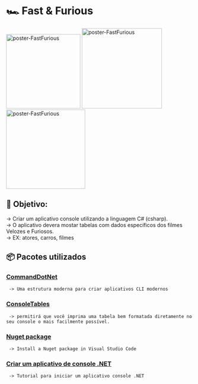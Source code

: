 # 🏎 Fast & Furious

<div display="flex">
<img src="https://br.web.img3.acsta.net/pictures/21/04/14/18/16/2171528.jpg" alt="poster-FastFurious" width="200px">
<img src="https://mir-s3-cdn-cf.behance.net/project_modules/max_1200/201ca9102180965.5f3100096a80b.jpg" alt="poster-FastFurious" width="216px">
<img src="https://www.themoviedb.org/t/p/original/n31VRDodbaZxkrZmmzyYSFNVpW5.jpg" alt="poster-FastFurious" width="213px">
</div>

## 🎯 Objetivo:
-> Criar um aplicativo console utilizando a linguagem C# (csharp). <br>
-> O aplicativo devera mostar tabelas com dados específicos dos filmes Velozes e Furiosos. <br>
-> EX: atores, carros, filmes

## 📦 Pacotes utilizados
### <a href="https://github.com/bilal-fazlani/CommandDotNet">CommandDotNet</a>
     -> Uma estrutura moderna para criar aplicativos CLI modernos
### <a href="https://github.com/khalidabuhakmeh/ConsoleTables">ConsoleTables</a>
     -> permitirá que você imprima uma tabela bem formatada diretamente no seu console o mais facilmente possível.
### <a href="https://stackoverflow.com/questions/40675162/install-a-nuget-package-in-visual-studio-code">Nuget package</a>
     -> Install a Nuget package in Visual Studio Code
### <a href="https://docs.microsoft.com/pt-br/dotnet/core/tutorials/with-visual-studio-code?pivots=dotnet-6-0">Criar um aplicativo de console .NET</a>
     -> Tutorial para iniciar um aplicativo console .NET
